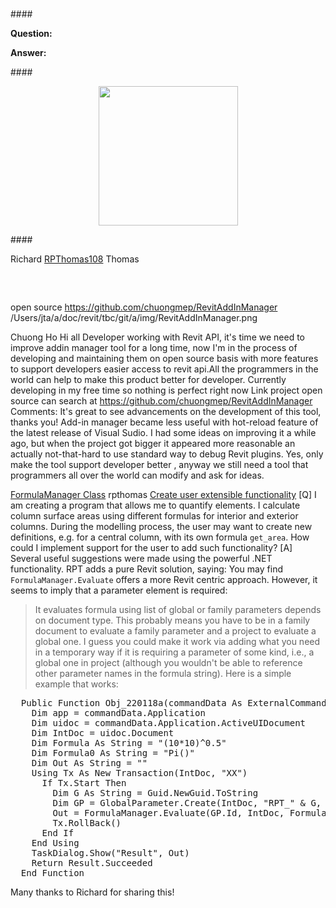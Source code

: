 <head>
<meta http-equiv="Content-Type" content="text/html; charset=utf-8">
<link rel="stylesheet" type="text/css" href="bc.css">
<script src="https://cdn.rawgit.com/google/code-prettify/master/loader/run_prettify.js" type="text/javascript"></script>
</head>

<!---


- open source
  https://github.com/chuongmep/RevitAddInManager
  /Users/jta/a/doc/revit/tbc/git/a/img/RevitAddInManager.png

- [FormulaManager Class](https://www.revitapidocs.com/2022/d061dadf-70da-a883-ec12-5cf98ded069e.htm)
  [Create user extensible functionality](https://forums.autodesk.com/t5/revit-api-forum/create-user-extesible-funcionality/m-p/10887473)

twitter:

 in the #RevitAPI @AutodeskForge @AutodeskRevit #bim #DynamoBim #ForgeDevCon 

&ndash; 
...

linkedin:

#bim #DynamoBim #ForgeDevCon #Revit #API #IFC #SDK #AI #VisualStudio #Autodesk #AEC #adsk

the [Revit API discussion forum](http://forums.autodesk.com/t5/revit-api-forum/bd-p/160) thread

<center>
<img src="img/" alt="" title="" width="600"/>
<p style="font-size: 80%; font-style:italic"></p>
</center>

-->

### 



####<a name="2"></a> 

**Question:** 


**Answer:** 

####<a name="3"></a> 


<center>
<img src="img/.png" alt="" title="" width="223"/> <!-- 223 -->
</center>



####<a name="4"></a> 


Richard [RPThomas108](https://forums.autodesk.com/t5/user/viewprofilepage/user-id/1035859) Thomas


<pre class="code">


</pre>




open source
https://github.com/chuongmep/RevitAddInManager
/Users/jta/a/doc/revit/tbc/git/a/img/RevitAddInManager.png

Chuong Ho
Hi all Developer working with Revit API,
it's time we need to improve addin manager tool for a long time, now I'm in the process of developing and maintaining them on open source basis with more features to support developers easier access to revit api.All the programmers in the world can help to make this product better for developer.
Currently developing in my free time so nothing is perfect right now
Link project open source can search at 
https://github.com/chuongmep/RevitAddInManager
Comments:
It's great to see advancements on the development of this tool, thanks you!
Add-in manager became less useful with hot-reload feature of the latest release of Visual Sudio. I had some ideas on improving it a while ago, but when the project got bigger it appeared more reasonable an actually not-that-hard to use standard way to debug Revit plugins.
Yes, only make the tool support developer better , anyway we still need a tool that programmers all over the world can modify and ask for ideas.



[FormulaManager Class](https://www.revitapidocs.com/2022/d061dadf-70da-a883-ec12-5cf98ded069e.htm)
rpthomas
[Create user extensible functionality](https://forums.autodesk.com/t5/revit-api-forum/create-user-extesible-funcionality/m-p/10887473)
[Q] I am creating a program that allows me to quantify elements. 
I calculate column surface areas using different formulas for interior and exterior columns.
During the modelling process, the user may want to create new definitions, e.g. for a central column, with its own formula `get_area`.
How could I implement support for the user to add such functionality?
[A] Several useful suggestions were made using the powerful .NET functionality.
RPT adds a pure Revit solution, saying:
You may find `FormulaManager.Evaluate` offers a more Revit centric approach.
However, it seems to imply that a parameter element is required:
> It evaluates formula using list of global or family parameters depends on document type.
This probably means you have to be in a family document to evaluate a family parameter and a project to evaluate a global one.
I guess you could make it work via adding what you need in a temporary way if it is requiring a parameter of some kind, i.e., a global one in project (although you wouldn't be able to reference other parameter names in the formula string).
Here is a simple example that works:

<pre class="code">
  Public Function Obj_220118a(commandData As ExternalCommandData, ByRef message As String, elements As ElementSet) As Result
    Dim app = commandData.Application
    Dim uidoc = commandData.Application.ActiveUIDocument
    Dim IntDoc = uidoc.Document
    Dim Formula As String = "(10*10)^0.5"
    Dim Formula0 As String = "Pi()"
    Dim Out As String = ""
    Using Tx As New Transaction(IntDoc, "XX")
      If Tx.Start Then
        Dim G As String = Guid.NewGuid.ToString
        Dim GP = GlobalParameter.Create(IntDoc, "RPT_" & G, SpecTypeId.Number)
        Out = FormulaManager.Evaluate(GP.Id, IntDoc, Formula0)
        Tx.RollBack()
      End If
    End Using
    TaskDialog.Show("Result", Out)
    Return Result.Succeeded
  End Function
</pre>



Many thanks to Richard for sharing this!


